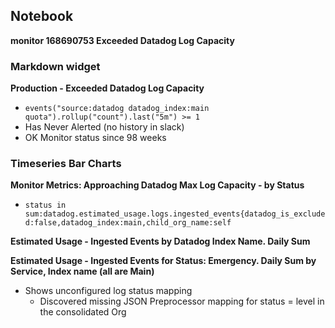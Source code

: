 ## Notebook

**monitor 168690753 Exceeded Datadog Log Capacity**

### Markdown widget

**Production - Exceeded Datadog Log Capacity**
- `events("source:datadog datadog_index:main quota").rollup("count").last("5m") >= 1`
- Has Never Alerted (no history in slack)
- OK Monitor status since 98 weeks

### Timeseries Bar Charts

**Monitor Metrics: Approaching Datadog Max Log Capacity - by Status**
- `status in sum:datadog.estimated_usage.logs.ingested_events{datadog_is_excluded:false,datadog_index:main,child_org_name:self`

**Estimated Usage - Ingested Events by Datadog Index Name. Daily Sum**

**Estimated Usage - Ingested Events for Status: Emergency. Daily Sum by Service, Index name (all are Main)**
- Shows unconfigured log status mapping
  - Discovered missing JSON Preprocessor mapping for status = level in the consolidated Org


